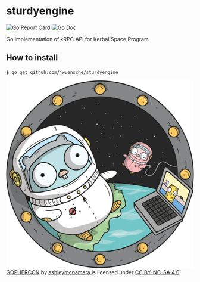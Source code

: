 # sturdyengine

[![Go Report Card](https://goreportcard.com/badge/github.com/jwuensche/sturdyengine)](https://goreportcard.com/report/github.com/jwuensche/sturdyengine)
[![Go Doc](https://img.shields.io/badge/godoc-reference-blue.svg?style=flat-square)](http://godoc.org/github.com/jwuensche/sturdyengine/pkg)

Go implementation of kRPC API for Kerbal Space Program

## How to install

```bash
$ go get github.com/jwuensche/sturdyengine
```



![preview](https://raw.githubusercontent.com/ashleymcnamara/gophers/master/GOPHERCON.png)
[GOPHERCON](https://github.com/ashleymcnamara/gophers/blob/master/GOPHERCON.png) by [ashleymcnamara ](https://github.com/ashleymcnamara) is licensed under [CC BY-NC-SA 4.0](https://creativecommons.org/licenses/by-nc-sa/4.0/)  

